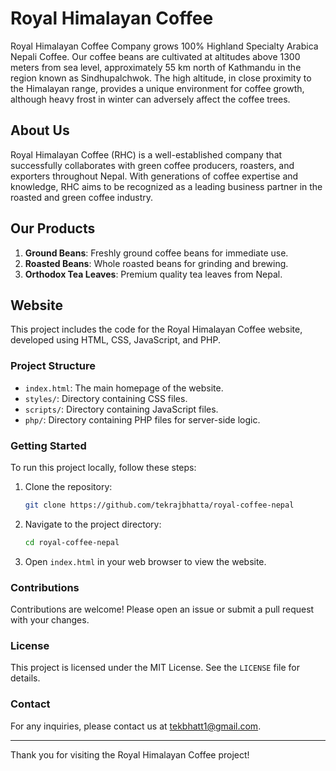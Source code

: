 # Royal Himalayan Coffee

Royal Himalayan Coffee Company grows 100% Highland Specialty Arabica Nepali Coffee. Our coffee beans are cultivated at altitudes above 1300 meters from sea level, approximately 55 km north of Kathmandu in the region known as Sindhupalchwok. The high altitude, in close proximity to the Himalayan range, provides a unique environment for coffee growth, although heavy frost in winter can adversely affect the coffee trees.

## About Us

Royal Himalayan Coffee (RHC) is a well-established company that successfully collaborates with green coffee producers, roasters, and exporters throughout Nepal. With generations of coffee expertise and knowledge, RHC aims to be recognized as a leading business partner in the roasted and green coffee industry.

## Our Products

1. **Ground Beans**: Freshly ground coffee beans for immediate use.
2. **Roasted Beans**: Whole roasted beans for grinding and brewing.
3. **Orthodox Tea Leaves**: Premium quality tea leaves from Nepal.

## Website

This project includes the code for the Royal Himalayan Coffee website, developed using HTML, CSS, JavaScript, and PHP.

### Project Structure

- `index.html`: The main homepage of the website.
- `styles/`: Directory containing CSS files.
- `scripts/`: Directory containing JavaScript files.
- `php/`: Directory containing PHP files for server-side logic.

### Getting Started

To run this project locally, follow these steps:

1. Clone the repository:
    ```bash
    git clone https://github.com/tekrajbhatta/royal-coffee-nepal
    ```
2. Navigate to the project directory:
    ```bash
    cd royal-coffee-nepal
    ```
3. Open `index.html` in your web browser to view the website.

### Contributions

Contributions are welcome! Please open an issue or submit a pull request with your changes. 

### License

This project is licensed under the MIT License. See the `LICENSE` file for details.

### Contact

For any inquiries, please contact us at [tekbhatt1@gmail.com](tekbhatt1@gmail.com).

---

Thank you for visiting the Royal Himalayan Coffee project!
